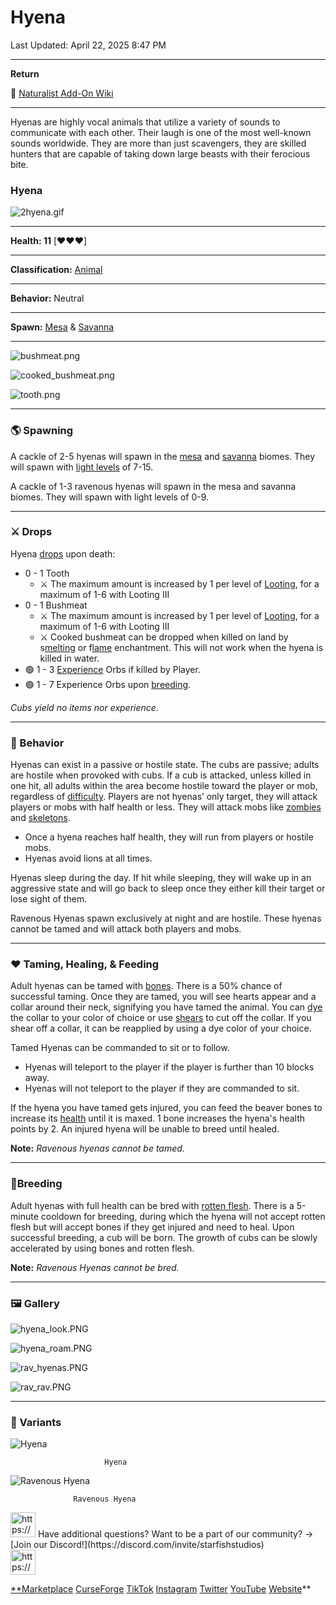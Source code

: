 # Hyena

Last Updated: April 22, 2025 8:47 PM

---

**Return**

🐻 [Naturalist Add-On Wiki](https://www.notion.so/1a7a9a61c3f1800c8e32e893d6e7f430?pvs=21)

---

Hyenas are highly vocal animals that utilize a variety of sounds to communicate with each other. Their laugh is one of the most well-known sounds worldwide. They are more than just scavengers, they are skilled hunters that are capable of taking down large beasts with their ferocious bite.

<aside>

### **Hyena**

![2hyena.gif](Hyena%201dd816019a9f8181aa74f75cdac3aa91/2hyena.gif)

---

**Health: 11** [♥️♥️♥️]

---

**Classification:** [Animal](https://minecraft.fandom.com/wiki/Animal)

---

**Behavior:** Neutral

---

**Spawn:** [Mesa](https://minecraft.wiki/w/Badlands) & [Savanna](https://minecraft.wiki/w/Savanna)

---

![bushmeat.png](Hyena%201dd816019a9f8181aa74f75cdac3aa91/bushmeat.png)

![cooked_bushmeat.png](Hyena%201dd816019a9f8181aa74f75cdac3aa91/cooked_bushmeat.png)

![tooth.png](Hyena%201dd816019a9f8181aa74f75cdac3aa91/tooth.png)

</aside>

---

### 🌎 Spawning

A cackle of 2-5 hyenas will spawn in the [mesa](https://minecraft.wiki/w/Badlands) and [savanna](https://minecraft.wiki/w/Savanna) biomes. They will spawn with [light levels](https://minecraft.fandom.com/wiki/Light) of 7-15.

A cackle of 1-3 ravenous hyenas will spawn in the mesa and savanna biomes. They will spawn with light levels of 0-9.

---

### ⚔️ Drops

Hyena [drops](https://minecraft.fandom.com/wiki/Drops) upon death:

- 0 - 1 Tooth
    - ⚔️ The maximum amount is increased by 1 per level of [Looting](https://minecraft.fandom.com/wiki/Looting), for a maximum of 1-6 with Looting III
- 0 - 1 Bushmeat
    - ⚔️ The maximum amount is increased by 1 per level of [Looting](https://minecraft.fandom.com/wiki/Looting), for a maximum of 1-6 with Looting III
    - ⚔️ Cooked bushmeat can be dropped when killed on land by s[melting](https://minecraft.fandom.com/wiki/Fire_Aspect) or f[lame](https://minecraft.fandom.com/wiki/Flame) enchantment. This will not work when the hyena is killed in water.
- 🟢 1 - 3 [Experience](https://minecraft.fandom.com/wiki/Experience) Orbs if killed by Player.
- 🟢 1 - 7 Experience Orbs upon [breeding](https://minecraft.fandom.com/wiki/Breeding).

*Cubs yield no items nor experience.*

---

### 🧠 Behavior

Hyenas can exist in a passive or hostile state. The cubs are passive; adults are hostile when provoked with cubs. If a cub is attacked, unless killed in one hit‌, all adults within the area become hostile toward the player or mob, regardless of [difficulty](https://minecraft.fandom.com/wiki/Difficulty). Players are not hyenas’ only target, they will attack players or mobs with half health or less. They will attack mobs like [zombies](https://minecraft.fandom.com/wiki/Zombie) and [skeletons](https://minecraft.fandom.com/wiki/Skeleton).

- Once a hyena reaches half health, they will run from players or hostile mobs.
- Hyenas avoid lions at all times.

Hyenas sleep during the day. If hit while sleeping, they will wake up in an aggressive state and will go back to sleep once they either kill their target or lose sight of them.

Ravenous Hyenas spawn exclusively at night and are hostile. These hyenas cannot be tamed and will attack both players and mobs.

---

### ❤️ Taming, Healing, & Feeding

Adult hyenas can be tamed with [bones](https://minecraft.wiki/w/Bone). There is a 50% chance of successful taming. Once they are tamed, you will see hearts appear and a collar around their neck, signifying you have tamed the animal. You can [dye](https://minecraft.fandom.com/wiki/Dye) the collar to your color of choice or use [shears](https://minecraft.fandom.com/wiki/Shears) to cut off the collar. If you shear off a collar, it can be reapplied by using a dye color of your choice.

Tamed Hyenas can be commanded to sit or to follow.

- Hyenas will teleport to the player if the player is further than 10 blocks away.
- Hyenas will not teleport to the player if they are commanded to sit.

If the hyena you have tamed gets injured, you can feed the beaver bones to increase its [health](https://minecraft.fandom.com/wiki/Health) until it is maxed. 1 bone increases the hyena's health points by 2. An injured hyena will be unable to breed until healed.

**Note:** *Ravenous hyenas cannot be tamed.*

---

### 🥚Breeding

Adult hyenas with full health can be bred with [rotten flesh](https://minecraft.wiki/w/Rotten_Flesh). There is a 5-minute cooldown for breeding, during which the hyena will not accept rotten flesh but will accept bones if they get injured and need to heal.
Upon successful breeding, a cub will be born. The growth of cubs can be slowly accelerated by using bones and rotten flesh. 

**Note:** *Ravenous Hyenas cannot be bred.*

---

### 🖼️ Gallery

![hyena_look.PNG](Hyena%201dd816019a9f8181aa74f75cdac3aa91/hyena_look.png)

![hyena_roam.PNG](Hyena%201dd816019a9f8181aa74f75cdac3aa91/hyena_roam.png)

![rav_hyenas.PNG](Hyena%201dd816019a9f8181aa74f75cdac3aa91/rav_hyenas.png)

![rav_rav.PNG](Hyena%201dd816019a9f8181aa74f75cdac3aa91/rav_rav.png)

---

### 🎨 Variants

![                         Hyena](Hyena%201dd816019a9f8181aa74f75cdac3aa91/hyena.gif)

                         Hyena

![                  Ravenous Hyena](Hyena%201dd816019a9f8181aa74f75cdac3aa91/rav_hyena.gif)

                  Ravenous Hyena

<aside>
<img src="https://www.notion.so/icons/headset_red.svg" alt="https://www.notion.so/icons/headset_red.svg" width="40px" /> Have additional questions? Want to be a part of our community? → [Join our Discord!](https://discord.com/invite/starfishstudios)

</aside>

<aside>
<img src="https://www.notion.so/icons/star_red.svg" alt="https://www.notion.so/icons/star_red.svg" width="40px" />

[**Marketplace](https://www.minecraft.net/en-us/marketplace/creator?name=Starfish%20Studios)      [CurseForge](https://www.curseforge.com/members/starfish_studios/projects)      [TikTok](https://www.tiktok.com/@starfishstudios)      [Instagram](https://www.instagram.com/starfishstudiosinc/)      [Twitter](https://twitter.com/starfishstudios)      [YouTube](https://www.youtube.com/@starfishstudios)      [Website](https://starfish-studios.com/)**

</aside>
